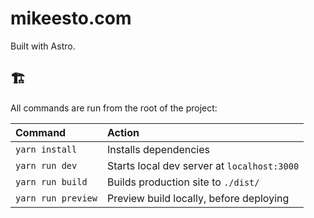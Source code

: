 # mikeesto.com

Built with Astro.

## 🏗

All commands are run from the root of the project:

| Command            | Action                                      |
| :----------------- | :------------------------------------------ |
| `yarn install`     | Installs dependencies                       |
| `yarn run dev`     | Starts local dev server at `localhost:3000` |
| `yarn run build`   | Builds production site to `./dist/`         |
| `yarn run preview` | Preview build locally, before deploying     |
